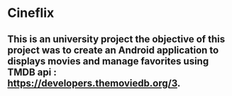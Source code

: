 # Cineflix
## This is an university project the objective of this project was to create an Android application to displays movies and manage favorites using TMDB api : https://developers.themoviedb.org/3.
